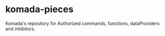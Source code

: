 # komada-pieces
Komada's repository for Authorized commands, functions, dataProviders and inhibitors.
